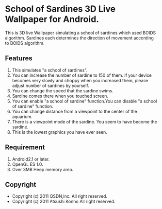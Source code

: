 School of Sardines 3D Live Wallpaper for Android.
=================================================

This is 3D live Wallpaper simulating a school of sardines which used BOIDS algorithm.
Sardines each determines the direction of movement according to BOIDS algorithm.

Features
--------
1. This simulates "a school of sardines".
2. You can increase the number of sardine to 150 of them. if your device becomes very slowly and choppy when you increased them, please adjust number of sardines by yourself.
3. You can change the speed that the sardine swims.
4. Sardine comes there when you touched screen.
5. You can enable "a school of sardine" function.You can disable "a school of sardine" function.
6. You can change distance from a viewpoint to the center of the aquarium.
7. There is a viewpoint mode of the sardine. You seem to have become the sardine.
8. This is the lowest graphics you have ever seen.

Requirement
-----------
1. Android2.1 or later.
2. OpenGL ES 1.0.
3. Over 3MB Heep memory area.

Copyright
---------
  * Copyright (c) 2011 QSDN,Inc. All right reserved.
  * Copyright (c) 2011 Atsushi Konno All right reserved.

